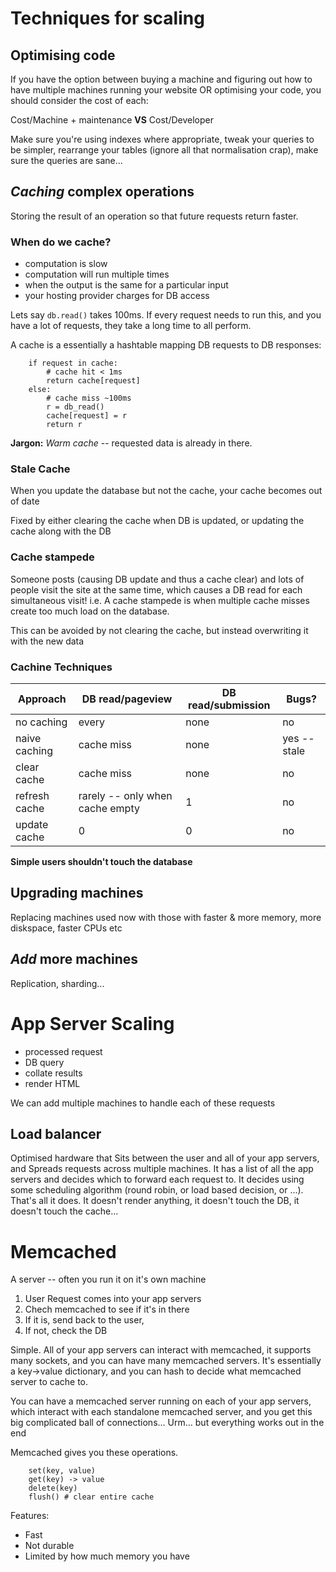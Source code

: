 # Techniques for scaling

## Optimising code

If you have the option between buying a machine and figuring out how to have
multiple machines running your website OR optimising your code, you should
consider the cost of each:

Cost/Machine + maintenance **VS** Cost/Developer

Make sure you're using indexes where appropriate, tweak your queries to be simpler, rearrange your tables (ignore all that normalisation crap), make sure the queries are sane...

## _Caching_ complex operations

Storing the result of an operation so that future requests return faster.

### When do we cache?

* computation is slow
* computation will run multiple times
* when the output is the same for a particular input
* your hosting provider charges for DB access

Lets say `db.read()` takes 100ms. If every request needs to run this, and you
have a lot of requests, they take a long time to all perform.

A cache is a essentially a hashtable mapping DB requests to DB responses:

        if request in cache:
            # cache hit < 1ms
            return cache[request]
        else:
            # cache miss ~100ms
            r = db_read()
            cache[request] = r
            return r

**Jargon:** *Warm cache* -- requested data is already in there.

### Stale Cache

When you update the database but not the cache, your cache becomes out of date

Fixed by either clearing the cache when DB is updated, or updating the cache along with the DB

### Cache stampede

Someone posts (causing DB update and thus a cache clear) and lots of people visit the site at the same time, which causes a DB read for each simultaneous visit! i.e. A cache stampede is when multiple cache misses create too much load on the database.

This can be avoided by not clearing the cache, but instead overwriting it with the new data

### Cachine Techniques

Approach | DB read/pageview | DB read/submission | Bugs?
--- | --- | --- | ---
no caching | every | none | no
naive caching | cache miss | none | yes -- stale
clear cache | cache miss | none | no
refresh cache | rarely -- only when cache empty | 1 | no
update cache | 0 | 0 | no

**Simple users shouldn't touch the database**

## Upgrading machines

Replacing machines used now with those with faster & more memory, more diskspace,
faster CPUs etc

## _Add_ more machines

Replication, sharding...

# App Server Scaling

* processed request
* DB query
* collate results
* render HTML

We can add multiple machines to handle each of these requests

## Load balancer

Optimised hardware that Sits between the user and all of your app servers, and Spreads requests across multiple machines. It has a list of all the app servers and decides which to forward each request to. It decides using some scheduling algorithm (round robin, or load based decision, or ...). That's all it does. It doesn't render anything, it doesn't touch the DB, it doesn't touch the cache...

# Memcached

A server -- often you run it on it's own machine

1. User Request comes into your app servers
2. Chech memcached to see if it's in there
3. If it is, send back to the user,
4. If not, check the DB

Simple. All of your app servers can interact with memcached, it supports many sockets, and you  can have many memcached servers. It's essentially a key->value dictionary, and you can hash to decide what memcached server to cache to.

You can have a memcached server running on each of your
app servers, which interact with each standalone memcached
server, and you get this big complicated ball of
connections... Urm... but everything works out in the end

Memcached gives you these operations.

		set(key, value)
		get(key) -> value
		delete(key)
		flush() # clear entire cache

Features:

* Fast
* Not durable
* Limited by how much memory you have